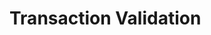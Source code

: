 # Transaction Validation

<!-- 
Waves nodes validate each transaction. Depending on the validation result the transactions can be put in the blockchain or rejected.

Since node version 1.2.4, after activation of feature #15 “Ride V4, VRF, Protobuf, Failed transactions” the transaction validation procedure is changed. Versions 1.2.x are currently available on [Stagenet](/en/blockchain/blockchain-network/stage-network) only.

![](./_assets/tx-validaton.png)

## Before Activation of Feature #15

The following checks are performed:

1. Timestamp check.

   The transaction timestamp should be not more than 2 hours ago or 1.5 hours ahead from the current block timestamp.

2. Transaction version check.

   All the features required to support this version should be activated.

3. The sender's signature verification for ordinary account (without script), or account script execution if the sender is [smart account](/en/blockchain/account/smart-account), or the [verifier function](/en/ride/functions/verifier-function) execution if the sender is [dApp](/en/blockchain/account/dapp). A similar check is performed for orders in an exchange transaction.

4. Execution of asset scripts if the transaction uses [smart assets](/en/blockchain/token/smart-asset), except scripts of assets used in [dApp script actions](/en/ride/structures/script-actions) that are executed in step 6.
5. Sender's balance check.

   The sender should have enough funds to pay the fee. If a sponsored asset is used for the fee, the sponsor's balance is also checked.

   Depending on the type of transaction, the sender should have enough asset for transfer or exchange or for payments attached to the invoke script transaction.
6. For an invoke script transaction:
   * Execution of the dApp script.
   * Execution of asset scripts if [dApp script actions](/en/ride/structures/script-actions) use smart assets.
   * dApp balance check: dApp account should have enough funds for [script actions](/en/ride/structures/script-actions).
   * Sender's balance check: the sender should have enough funds to pay the additional fee for script actions.

A transaction is saved on the blockchain and the transaction fee is charged if all checks are passed.

## After Activation of Feature #15

The following checks are performed:

1. Timestamp check.

   The transaction timestamp should be not more than 2 hours ago or 1.5 hours ahead from the current block timestamp.

2. Transaction version check.

   All the features required to support this version should be activated.

3. Sender's balance check.

   The sender should have enough funds to pay the fee. If a sponsored asset is used for the fee, the sponsor's balance is also checked.

   Depending on the type of transaction, the sender should have enough asset for transfer or exchange or for payments attached to the invoke script transaction.

4. The sender's signature verification for ordinary account (without script), or account script execution if the sender is [smart account](/en/blockchain/account/smart-account), or the [verifier function](/en/ride/functions/verifier-function) execution if the sender is [dApp](/en/blockchain/account/dapp). A similar check is performed for orders in an exchange transaction.
5. For the invoke script transaction:
   * Execution of the dApp script.
   * dApp balance check: dApp account should have enough funds for [script actions](/en/ride/structures/script-actions).
   * Sender's balance check: the sender should have enough funds to pay the additional fee for script actions.
6. Execution of asset scripts if the transaction uses [smart assets](/en/blockchain/token/smart-asset), including scripts of assets used in dApp script actions.

Invoke script transactions and exchange transactions are saved on the blockchain and the transaction sender pays the fee if checks number 1–4 passed. However, if the checks number 5–6 failed, the transaction is marked as failed and doesn't entail changes in balances (other than charging a fee) and account data storages. For an exchange transaction, the matcher is charged the transaction fee but the order senders are not charged the [matcher fee](https://docs.waves.exchange/en/waves-matcher/matcher-fee).

Transactons of other type are saved on the blockchain and the fee is charged if all checks are passed.

> :warning: After activation of the feature #15, a fee for the invoke script transaction cannot be funded by transfer from dApp to the transaction sender. If sender's balance is insufficient to pay the fee, dApp script is not executed.
-->
